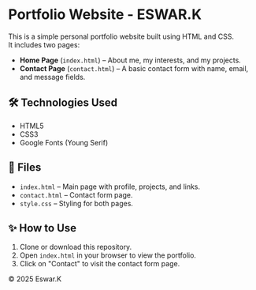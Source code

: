 # Portfolio Website - ESWAR.K

This is a simple personal portfolio website built using HTML and CSS.  
It includes two pages:

- **Home Page** (`index.html`) – About me, my interests, and my projects.
- **Contact Page** (`contact.html`) – A basic contact form with name, email, and message fields.

## 🛠️ Technologies Used

- HTML5
- CSS3
- Google Fonts (Young Serif)

## 📁 Files

- `index.html` – Main page with profile, projects, and links.
- `contact.html` – Contact form page.
- `style.css` – Styling for both pages.

## ✨ How to Use

1. Clone or download this repository.
2. Open `index.html` in your browser to view the portfolio.
3. Click on "Contact" to visit the contact form page.


&copy; 2025 Eswar.K
